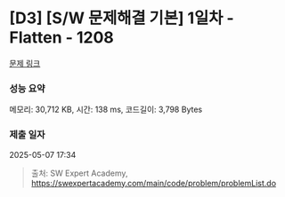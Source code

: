 # [D3] [S/W 문제해결 기본] 1일차 - Flatten - 1208 

[문제 링크](https://swexpertacademy.com/main/code/problem/problemDetail.do?contestProbId=AV139KOaABgCFAYh) 

### 성능 요약

메모리: 30,712 KB, 시간: 138 ms, 코드길이: 3,798 Bytes

### 제출 일자

2025-05-07 17:34



> 출처: SW Expert Academy, https://swexpertacademy.com/main/code/problem/problemList.do
